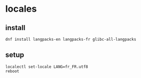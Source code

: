 # locales
## install 
    dnf install langpacks-en langpacks-fr glibc-all-langpacks
## setup
    localectl set-locale LANG=fr_FR.utf8
    reboot